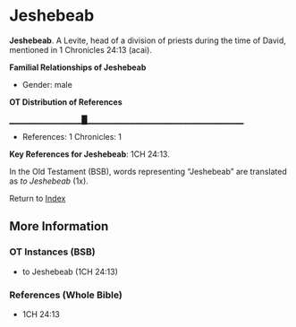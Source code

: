 # Jeshebeab
**Jeshebeab**. 
A Levite, head of a division of priests during the time of David, mentioned in 1 Chronicles 24:13 (acai). 




**Familial Relationships of Jeshebeab**


* Gender: male


**OT Distribution of References**

▁▁▁▁▁▁▁▁▁▁▁▁█▁▁▁▁▁▁▁▁▁▁▁▁▁▁▁▁▁▁▁▁▁▁▁▁▁▁
* References: 1 Chronicles: 1



**Key References for Jeshebeab**: 
1CH 24:13. 


In the Old Testament (BSB), words representing “Jeshebeab” are translated as 
*to Jeshebeab* (1x). 




Return to [Index](00-Index.md)

## More Information

### OT Instances (BSB)

* to Jeshebeab (1CH 24:13)



### References (Whole Bible)

* 1CH 24:13



